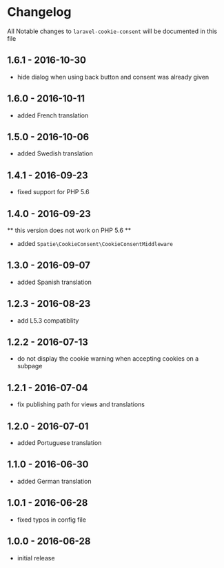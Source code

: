 # Changelog

All Notable changes to `laravel-cookie-consent` will be documented in this file

## 1.6.1 - 2016-10-30

- hide dialog when using back button and consent was already given

## 1.6.0 - 2016-10-11

- added French translation

## 1.5.0 - 2016-10-06

- added Swedish translation

## 1.4.1 - 2016-09-23

- fixed support for PHP 5.6

## 1.4.0 - 2016-09-23

** this version does not work on PHP 5.6 **

- added `Spatie\CookieConsent\CookieConsentMiddleware`

## 1.3.0 - 2016-09-07

- added Spanish translation

## 1.2.3 - 2016-08-23

- add L5.3 compatiblity

## 1.2.2 - 2016-07-13

- do not display the cookie warning when accepting cookies on a subpage

## 1.2.1 - 2016-07-04

- fix publishing path for views and translations

## 1.2.0 - 2016-07-01

- added Portuguese translation

## 1.1.0 - 2016-06-30

- added German translation

## 1.0.1 - 2016-06-28

- fixed typos in config file

## 1.0.0 - 2016-06-28

- initial release
